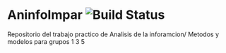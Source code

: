 # AninfoImpar ![Build Status](https://travis-ci.org/Titolasanta/AninfoImpar.svg?branch=master)
Repositorio del trabajo practico de Analisis de la inforamcion/ Metodos y modelos para grupos 1 3 5
